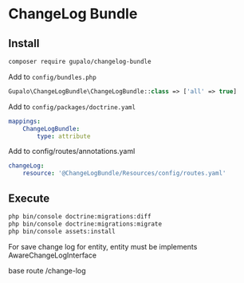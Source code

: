 ChangeLog Bundle
===================

## Install

```bash
composer require gupalo/changelog-bundle
```

Add to `config/bundles.php`

```php
Gupalo\ChangeLogBundle\ChangeLogBundle::class => ['all' => true]
```

Add to `config/packages/doctrine.yaml`
```yaml
mappings:
    ChangeLogBundle:
        type: attribute
```

Add to config/routes/annotations.yaml

```yaml
changeLog:
    resource: '@ChangeLogBundle/Resources/config/routes.yaml'
```

## Execute

```bash
php bin/console doctrine:migrations:diff
php bin/console doctrine:migrations:migrate
php bin/console assets:install
```

For save change log for entity, entity must be implements AwareChangeLogInterface

base route /change-log
